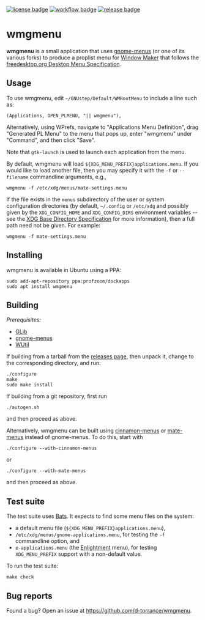 [![license badge](https://img.shields.io/github/license/d-torrance/wmgmenu)](
https://www.gnu.org/licenses/old-licenses/gpl-2.0.en.html)
[![workflow badge](https://github.com/d-torrance/wmgmenu/actions/workflows/build.yml/badge.svg)](
https://github.com/d-torrance/wmgmenu/actions)
[![release badge](https://img.shields.io/github/v/release/d-torrance/wmgmenu)](
https://github.com/d-torrance/wmgmenu/releases)

wmgmenu
=======

**wmgmenu** is a small application that uses
[gnome-menus](https://gitlab.gnome.org/GNOME/gnome-menus) (or one of its various forks) to produce a proplist menu for [Window Maker](
https://www.windowmaker.org/) that follows the
[freedesktop.org Desktop Menu Specification](
https://specifications.freedesktop.org/menu-spec/latest/).

Usage
-----

To use wmgmenu, edit `~/GNUstep/Default/WMRootMenu` to include a line
such as:

```
(Applications, OPEN_PLMENU, "|| wmgmenu"),
```

Alternatively, using WPrefs, navigate to "Applications Menu
Definition", drag "Generated PL Menu" to the menu that pops up, enter
"wmgmenu" under "Command", and then click "Save".

Note that `gtk-launch` is used to launch each application from the menu.

By default, wmgmenu will load `${XDG_MENU_PREFIX}applications.menu`.
If you would like to load another file, then you may specify it
with the `-f` or `--filename` commandline arguments, e.g.,

```
wmgmenu -f /etc/xdg/menus/mate-settings.menu
```

If the file exists in the `menus` subdirectory of the user or system
configuration directories (by default, `~/.config` or `/etc/xdg` and
possibly given by the `XDG_CONFIG_HOME` and `XDG_CONFIG_DIRS`
environment variables -- see the [XDG Base Directory Specification](
https://specifications.freedesktop.org/basedir-spec/latest/) for more
information), then a full path need not be given.  For example:

```
wmgmenu -f mate-settings.menu
```

Installing
----------
wmgmenu is available in Ubuntu using a PPA:

```
sudo add-apt-repository ppa:profzoom/dockapps
sudo apt install wmgmenu
```

Building
--------

*Prerequisites:*

* [GLib](https://wiki.gnome.org/Projects/GLib)
* [gnome-menus](https://gitlab.gnome.org/GNOME/gnome-menus)
* [WUtil](https://www.windowmaker.org/)

If building from a tarball from the [releases page](
https://github.com/d-torrance/wmgmenu/releases), then unpack it, change
to the corresponding directory, and run:

```
./configure
make
sudo make install
```

If building from a git repository, first run

```
./autogen.sh
```

and then proceed as above.

Alternatively, wmgmenu can be built using [cinnamon-menus](
https://github.com/linuxmint/cinnamon-menus) or [mate-menus](
https://github.com/mate-desktop/mate-menus) instead of gnome-menus.  To do
this, start with

```
./configure --with-cinnamon-menus
```

or

```
./configure --with-mate-menus
```

and then proceed as above.

Test suite
----------

The test suite uses [Bats](https://github.com/bats-core/bats-core).
It expects to find some menu files on the system:

* a default menu file (`${XDG_MENU_PREFIX}applications.menu`),
* `/etc/xdg/menus/gnome-applications.menu`, for testing the `-f`
  commandline option, and
* `e-applications.menu` (the [Enlightment](https://www.enlightenment.org/)
  menu), for testing `XDG_MENU_PREFIX` support with a non-default value.

To run the test suite:

```
make check
```

Bug reports
-----------
Found a bug?  Open an issue at https://github.com/d-torrance/wmgmenu.
